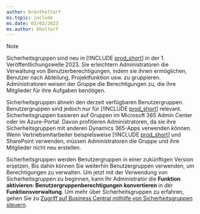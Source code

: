 ```yaml
---
author: brentholtorf
ms.topic: include
ms.date: 03/03/2023
ms.author: bholtorf
---
```


> [!NOTE]
> Sicherheitsgruppen sind neu in [!INCLUDE [prod_short](prod_short.md)] in der 1. Veröffentlichungswelle 2023. Sie erleichtern Administratoren die Verwaltung von Benutzerberechtigungen, indem sie ihnen ermöglichen, Benutzer nach Abteilung, Projektfunktion usw. zu gruppieren. Administratoren weisen der Gruppe die Berechtigungen zu, die ihre Mitglieder für ihre Aufgaben benötigen.
>
> Sicherheitsgruppen ähneln den derzeit verfügbaren Benutzergruppen. Benutzergruppen sind jedoch nur für [!INCLUDE [prod_short](prod_short.md)] relevant. Sicherheitsgruppen basieren auf Gruppen im Microsoft 365 Admin Center oder im Azure-Portal. Davon profitieren Administratoren, da sie ihre Sicherheitsgruppen mit anderen Dynamics 365-Apps verwenden können. Wenn Vertriebsmitarbeiter beispielsweise [!INCLUDE [prod_short](prod_short.md)] und SharePoint verwenden, müssen Administratoren die Gruppe und ihre Mitglieder nicht neu erstellen.
>
> Sicherheitsgruppen werden Benutzergruppen in einer zukünftigen Version ersetzen. Bis dahin können Sie weiterhin Benutzergruppen verwenden, um Berechtigungen zu verwalten. Um jetzt mit der Verwendung von Sicherheitsgruppen zu beginnen, kann Ihr Administrator die **Funktion aktivieren: Benutzergruppenberechtigungen konvertieren** in der **Funktionsverwaltung**. Um mehr über Sicherheitsgruppen zu erfahren, gehen Sie zu [Zugriff auf Business Central mithilfe von Sicherheitsgruppen steuern](../ui-security-groups.md).
